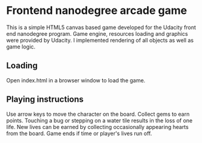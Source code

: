 # Frontend nanodegree arcade game
This is a simple HTML5 canvas based game developed for the Udacity front end nanodegree program. Game engine, resources loading and graphics were provided by Udacity. I implemented rendering of all objects as well as game logic.

## Loading
Open index.html in a browser window to load the game.

## Playing instructions
Use arrow keys to move the character on the board. Collect gems to earn points. Touching a bug or stepping on a water tile results in the loss of one life. New lives can be earned by collecting occasionally appearing hearts from the board. Game ends if time or player's lives run off.
